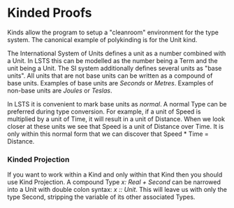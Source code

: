 # Kinded Proofs

Kinds allow the program to setup a "cleanroom" environment for the type system.
The canonical example of polykinding is for the Unit kind.

The International System of Units defines a unit as a number combined with a Unit.
In LSTS this can be modelled as the number being a Term and the unit being a Unit.
The SI system additionally defines several units as "base units".
All units that are not base units can be written as a compound of base units.
Examples of base units are *Seconds* or *Metres*.
Examples of non-base units are *Joules* or *Teslas*.

In LSTS it is convenient to mark base units as *normal*.
A normal Type can be preferred during type conversion.
For example, if a unit of Speed is multiplied by a unit of Time, it will result in a unit of Distance.
When we look closer at these units we see that Speed is a unit of Distance over Time.
It is only within this normal form that we can discover that Speed * Time = Distance.

### Kinded Projection

If you want to work within a Kind and only within that Kind then you should use Kind Projection.
A compound Type *x: Real + Second* can be narrowed into a Unit with double colon syntax:
*x :: Unit*. This will leave us with only the type Second, stripping the variable of its other associated Types.
